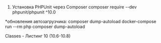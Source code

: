 
1. Установка PHPUnit через Composer
composer require --dev phpunit/phpunit ^10.0




*обновления автозагрузчика:
composer dump-autoload
docker-compose run --rm php composer dump-autoload


Classes - Листинг 10 (10.6-10.8)

